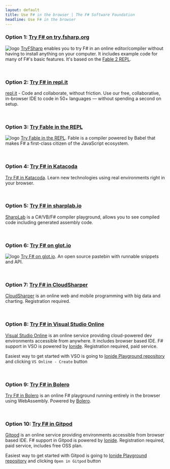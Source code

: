 ```yaml
---
layout: default
title: Use F# in the browser | The F# Software Foundation
headline: Use F# in the browser
---
```


### Option 1: [Try F# on try.fsharp.org](https://try.fsharp.org/)

![logo](/images/thumbs/tryfsharp.jpg)&nbsp;[TryFSharp](https://try.fsharp.org/) enables you to try F# in an online editor/compiler without having to install anything on your
computer. It includes example code for many of F#'s basic features. It's based on the  [Fable 2 REPL](https://fable.io/repl/).

<br />

### Option 2: [Try F# in repl.it](https://repl.it/languages/fsharp)

[repl.it](https://repl.it/languages/fsharp) - Code and collaborate,
without friction. Use our free, collaborative, in-browser IDE to code in 50+ languages — without spending a second on setup.

<br />

### Option 3: [Try Fable in the REPL](https://fable.io/repl/)

![logo](/images/thumbs/fable.png)&nbsp;[Try Fable in the REPL](https://fable.io/repl/). Fable is a compiler powered by Babel that makes F# a first-class citizen of the JavaScript ecosystem.

<br />

### Option 4: [Try F# in Katacoda](https://www.katacoda.com/courses/fsharp/playground)

[Try F# in Katacoda](https://www.katacoda.com/courses/fsharp/playground). Learn new technologies using real environments
right in your browser.

<br />

### Option 5: [Try F# in sharplab.io](https://sharplab.io/)

[SharpLab](https://sharplab.io/) is a C#/VB/F# compiler playground, allows you to see compiled code including generated assembly code.

<br />

### Option 6: [Try F# on glot.io](https://glot.io/new/fsharp)

![logo](/images/thumbs/glot-io.jpg)&nbsp;[Try F# on glot.io](https://glot.io/new/fsharp). An open source pastebin with runnable snippets and API.

<br />

### Option 7: [Try F# in CloudSharper](https://cloudsharper.com/)

[CloudSharper](https://cloudsharper.com/) is an online web and mobile programming with big data and charting. Registration required.

<br />

### Option 8: [Try F# in Visual Studio Online](https://visualstudio.microsoft.com/services/visual-studio-online/)

[Visual Studio Online](https://visualstudio.microsoft.com/services/visual-studio-online/) is an online service providing cloud-powered dev environments accessible from anywhere. It includes browser based IDE. F# support in VSO is powered by [Ionide](https://ionide.io/). Registration required, paid service.

Easiest way to get started with VSO is going to [Ionide Playground repository](https://github.com/ionide/playground) and clicking `VS Online - Create` button

<br />

### Option 9: [Try F# in Bolero](https://tryfsharp.fsbolero.io)

[Try F# in Bolero](https://tryfsharp.fsbolero.io) is an online F# playground running entirely in the browser using WebAssembly. Powered by [Bolero](https://fsbolero.io).

<br />

### Option 10: [Try F# in Gitpod](https://www.gitpod.io/)

[Gitpod](https://www.gitpod.io/) is an online service providing environments accessible from browser based IDE. F# support in Gitpod is powered by [Ionide](https://ionide.io/). Registration required, paid service, includes free OSS plan.

Easiest way to get started with Gitpod is going to [Ionide Playground repository](https://github.com/ionide/playground) and clicking `Open in Gitpod` button
